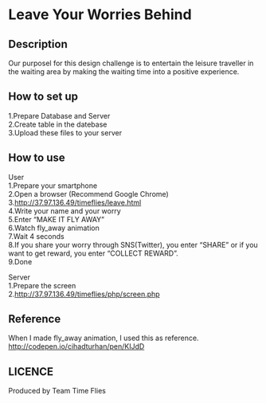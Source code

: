 Leave Your Worries Behind
====



## Description
Our purposel for this design challenge is to entertain the leisure traveller in the waiting area by making the waiting time into a positive experience.

## How to set up
1.Prepare Database and Server  
2.Create table in the datebase  
3.Upload these files to your server  


## How to use
User  
1.Prepare your smartphone  
2.Open a browser (Recommend Google Chrome)  
3.http://37.97.136.49/timeflies/leave.html  
4.Write your name and  your worry  
5.Enter “MAKE IT FLY AWAY”  
6.Watch fly_away animation  
7.Wait 4 seconds  
8.If you share your worry through SNS(Twitter), you enter “SHARE” or if you want to get reward, you enter “COLLECT REWARD”.  
9.Done  

Server  
1.Prepare the screen  
2.http://37.97.136.49/timeflies/php/screen.php  

## Reference
When I made fly_away animation, I used this as reference.  
http://codepen.io/cihadturhan/pen/KIJdD

## LICENCE
Produced by Team Time Flies
